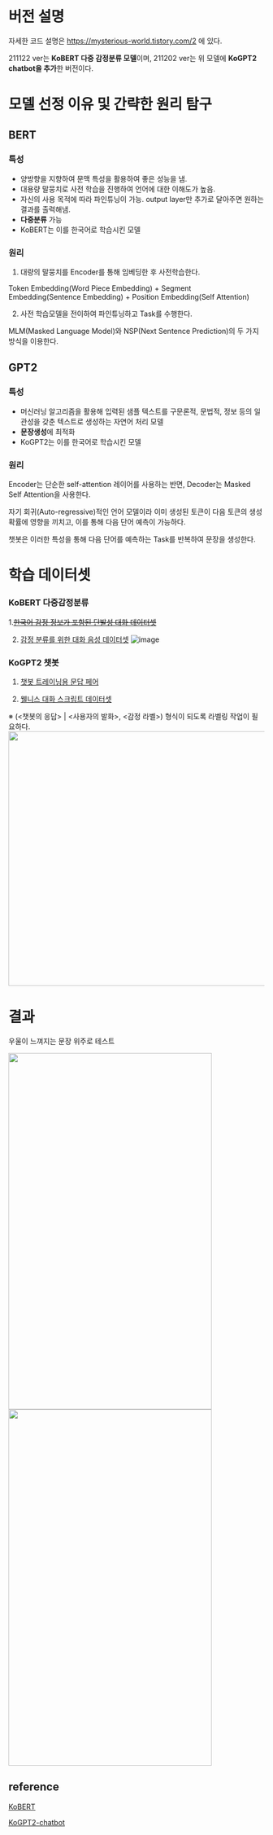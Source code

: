 # 버전 설명

자세한 코드 설명은 https://mysterious-world.tistory.com/2 에 있다. 


211122 ver는 **KoBERT 다중 감정분류 모델**이며,
211202 ver는 위 모델에 **KoGPT2 chatbot을 추가**한 버전이다. 


# 모델 선정 이유 및 간략한 원리 탐구

## BERT
### 특성
- 양방향을 지향하여 문맥 특성을 활용하여 좋은 성능을 냄.
- 대용량 말뭉치로 사전 학습을 진행하여 언어에 대한 이해도가 높음.
- 자신의 사용 목적에 따라 파인튜닝이 가능. output layer만 추가로 달아주면 원하는 결과를 출력해냄.
- **다중분류** 가능
- KoBERT는 이를 한국어로 학습시킨 모델

### 원리
1. 대량의 말뭉치를 Encoder를 통해 임베딩한 후 사전학습한다. 

  Token Embedding(Word Piece Embedding) + Segment Embedding(Sentence Embedding) + Position Embedding(Self Attention)

2. 사전 학습모델을 전이하여 파인튜닝하고 Task를 수행한다.

  MLM(Masked Language Model)와 NSP(Next Sentence Prediction)의 두 가지 방식을 이용한다.


## GPT2
### 특성
- 머신러닝 알고리즘을 활용해 입력된 샘플 텍스트를 구문론적, 문법적, 정보 등의 일관성을 갖춘 텍스트로 생성하는 자연어 처리 모델
- **문장생성**에 최적화
- KoGPT2는 이를 한국어로 학습시킨 모델

### 원리 
Encoder는 단순한 self-attention 레이어를 사용하는 반면, Decoder는 Masked Self Attention을 사용한다.

자기 회귀(Auto-regressive)적인 언어 모델이라 이미 생성된 토큰이 다음 토큰의 생성 확률에 영향을 끼치고, 이를 통해 다음 단어 예측이 가능하다. 

챗봇은 이러한 특성을 통해 다음 단어를 예측하는 Task를 반복하여 문장을 생성한다.


# 학습 데이터셋

### KoBERT 다중감정분류
  1.~~[한국어 감정 정보가 포함된 단발성 대화 데이터셋](https://aihub.or.kr/opendata/keti-data/recognition-laguage/KETI-02-009)~~

2. [감정 분류를 위한 대화 음성 데이터셋](https://aihub.or.kr/opendata/keti-data/recognition-laguage/KETI-02-002)
![image](https://user-images.githubusercontent.com/68471619/145357042-0109cb8f-507c-4875-96df-9ee3e6eb1026.png)


### KoGPT2 챗봇
1. [챗봇 트레이닝용 문답 페어](https://github.com/songys/Chatbot_data)

2. [웰니스 대화 스크립트 데이터셋](https://aihub.or.kr/opendata/keti-data/recognition-laguage/KETI-02-006)
  
  ※ (<챗봇의 응답> | <사용자의 발화>, <감정 라벨>) 형식이 되도록 라벨링 작업이 필요하다.
<img src="https://user-images.githubusercontent.com/68471619/145357192-bf3639a2-a33d-4db0-93c7-3efc9780db4f.png" width="800" height="500"/>

# 결과
 우울이 느껴지는 문장 위주로 테스트
 
<img src="https://user-images.githubusercontent.com/68471619/145357864-43abe9db-a35f-4300-bf2d-6473e68db0b1.png" width="400" height="700"/>
<img src="https://user-images.githubusercontent.com/68471619/145357884-30bc212c-a648-4570-8520-fb0550fd332a.png" width="400" height="700"/>


## reference
[KoBERT](https://github.com/haven-jeon/KoGPT2-chatbot)

[KoGPT2-chatbot](https://github.com/haven-jeon/KoGPT2-chatbot)

